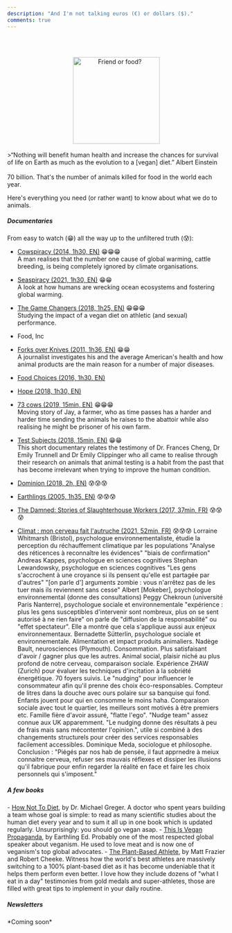 ```yaml
---
description: "And I'm not talking euros (€) or dollars ($)."
comments: true
---
```

<br><br>
<center>
    <img src="{{ site.baseurl }}/images/friend-or-food.jpg" alt="Friend or food?" height="200" width="auto">
</center>
<br>
>“Nothing will benefit human health and increase the chances for survival of life on Earth as much as the evolution to a [vegan] diet.” Albert Einstein
<br>
<br>
70 billion. That's the number of animals killed for food in the world each year.

Here's everything you need (or rather want) to know about what we do to animals.

<h5>Documentaries</h5>

From easy to watch (😁) all the way up to the unfiltered truth (😰):

- <a href="https://youtu.be/kxMBrqDvFhE" target="_blank">Cowspiracy (2014, 1h30, EN)</a> 😁😁😁<br>
A man realises that the number one cause of global warming, cattle breeding, is being completely ignored by climate organisations.
- <a href="https://www.netflix.com/fr-en/title/81014008" target="_blank">Seaspiracy (2021, 1h30, EN)</a> 😁😁<br>
A look at how humans are wrecking ocean ecosystems and fostering global warming.
- <a href="https://youtu.be/-LZnZSTes_Y" target="_blank">The Game Changers (2018, 1h25, EN)</a> 😁😁😁<br>
Studying the impact of a vegan diet on athletic (and sexual) performance.
- Food, Inc 
- <a href="https://youtu.be/oNKco49LOtM" target="_blank">Forks over Knives (2011, 1h36, EN)</a> 😁😁<br>
A journalist investigates his and the average American's health and how animal products are the main reason for a number of major diseases.
- <a href="https://vimeo.com/197280362" target="_blank">Food Choices (2016, 1h30, EN)</a>
- <a href="https://youtu.be/pDg7tlEJD64" target="_blank">Hope (2018, 1h30, EN)</a> 
- <a href="https://vimeo.com/293352305" target="_blank">73 cows (2019, 15min, EN)</a> 😁😁😁<br>
Moving story of Jay, a farmer, who as time passes has a harder and harder time sending the animals he raises to the abattoir while also realising he might be prisoner of his own farm.
- <a href="https://lockwoodfilm.com/test-subjects" target="_blank">Test Subjects (2018, 15min, EN)</a> 😁😁<br>
This short documentary relates the testimony of Dr. Frances Cheng, Dr Emily Trunnell and Dr Emily Clippinger who all came to realise through their research on animals that animal testing is a habit from the past that has become irrelevant when trying to improve the human condition.

- <a href="https://youtu.be/LQRAfJyEsko" target="_blank">Dominion (2018, 2h, EN)</a> 😰😰😰 
- <a href="https://youtu.be/8gqwpfEcBjI" target="_blank">Earthlings (2005, 1h35, EN)</a> 😰😰😰 
- <a href="https://youtu.be/Trge8blO_hI" target="_blank">The Damned: Stories of Slaughterhouse Workers (2017, 37min, FR)</a> 😰😰😰

- <a href="https://www.arte.tv/fr/videos/098858-000-A/climat-mon-cerveau-fait-l-autruche/" target="_blank">Climat : mon cerveau fait l'autruche (2021, 52min, FR)</a> 😰😰😰
Lorraine Whitmarsh (Bristol), psychologue environnementaliste, étudie la perception du réchauffement climatique par les populations "Analyse des réticences à reconnaître les évidences" "biais de confirmation"
Andreas Kappes, psychologue en sciences cognitives
Stephan Lewandowsky, psychologue en sciences cognitives "Les gens s'accrochent à une croyance si ils pensent qu'elle est partagée par d'autres" "[on parle d'] arguments zombie : vous n'arrêtez pas de les tuer mais ils reviennent sans cesse"
Albert [Mokeber], psychologue environnemental (donne des consultations)
Peggy Chekroun (université Paris Nanterre), psychologue sociale et environnementale "expérience : plus les gens susceptibles d'intervenir sont nombreux, plus on se sent autorisé à ne rien faire" on parle de "diffusion de la responsabilité" ou "effet spectateur". Elle a montré que cela s'applique aussi aux enjeux environnementaux.
Bernadette Sütterlin, psychologue sociale et environnementale. Alimentation et impact produits animaliers.
Nadège Bault, neurosciences (Plymouth). Consommation. Plus satisfaisant d'avoir / gagner plus que les autres. Animal social, plaisir niché au plus profond de notre cerveau, comparaison sociale.
Expérience ZHAW (Zurich) pour évaluer les techniques d'incitation à la sobriété énergétique. 70 foyers suivis. Le "nudging" pour influencer le consommateur afin qu'il prenne des choix éco-responsables. Compteur de litres dans la douche avec ours polaire sur sa banquise qui fond. Enfants jouent pour qui en consomme le moins haha. Comparaison sociale avec tout le quartier, les meilleurs sont motivés à être premiers etc. Famille fière d'avoir assuré, "flatte l'ego".
"Nudge team" assez connue aux UK apparemment. <bold>"Le nudging donne des résultats à peu de frais mais sans mécontenter l'opinion."</bold>, utile si combiné à des changements structurels pour créer des services responsables facilement accessibles.
Dominique Meda, sociologue et philosophe.
Conclusion : "Piégés par nos hab de pensée, il faut apprnedre à meiux connaitre cerveua, refuser ses mauvais réflexes et dissiper les illusions qu'il fabrique pour enfin regarder la réalité en face et faire les choix personnels qui s'imposent."


<h5>A few books</h5>
- <a href="https://nutritionfacts.org/book/how-not-to-diet/" target="_blank">How Not To Diet</a>, by Dr. Michael Greger.  
A doctor who spent years building a team whose goal is simple: to read as many scientific studies about the human diet every year and to sum it all up in one book which is updated regularly. Unsurprisingly: you should go vegan asap.  
- <a href="https://earthlinged.org/orderbook" target="_blank">This Is Vegan Propaganda</a>, by Earthling Ed.  
Probably one of the most respected global speaker about veganism. He used to love meat and is now one of veganism's top global advocates.  
- <a href="https://book.nomeatathlete.com/" target="_blank">The Plant-Based Athlete</a>, by Matt Frazier and Robert Cheeke.  
Witness how the world's best athletes are massively switching to a 100% plant-based diet as it has become undeniable that it helps them perform even better. I love how they include dozens of "what I eat in a day" testimonies from gold medals and super-athletes, those are filled with great tips to implement in your daily routine.  

<h5>Newsletters</h5>
*Coming soon*
